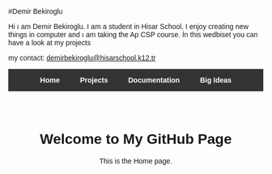 

#Demir Bekiroglu

Hi ı am Demir Bekiroglu. I am a student in Hisar School. I enjoy creating new things in computer and ı am taking the Ap CSP course. İn this wedbiset you can have a look at my projects

my contact: demirbekiroglu@hisarschool.k12.tr

<!DOCTYPE html>
<html lang="en">
<head>
  <meta charset="UTF-8">
  <title>My GitHub Page</title>
  <style>
    body { margin: 0; font-family: Arial, sans-serif; }
    nav { background-color: #333; display: flex; justify-content: center; }
    nav a { color: white; padding: 14px 20px; text-decoration: none; font-weight: bold; cursor: pointer; }
    nav a:hover { background-color: #1a73e8; }
    .container { padding: 40px; text-align: center; }
  </style>
</head>
<body>

  <!-- Menü -->
  <nav>
    <a onclick="showPage('home')">Home</a>
    <a onclick="showPage('projects')">Projects</a>
    <a onclick="showPage('documentation')">Documentation</a>
    <a onclick="showPage('bigideas')">Big Ideas</a>
  </nav>

  <!-- İçerik alanı -->
  <div class="container" id="content">
    <h1>Welcome to My GitHub Page</h1>
    <p>This is the Home page.</p>
  </div>

  <script>
    const content = document.getElementById('content');

    function showPage(page) {
      if(page === 'home') {
        content.innerHTML = '<h1>Welcome to My GitHub Page</h1><p>This is the Home page.</p>';
      }
      else if(page === 'projects') {
        content.innerHTML = `<h1>My Projects</h1>
        <ul>
          <li><a href="https://scratch.mit.edu/projects/1212311251" target="_blank">Tic Tac Toe (Scratch)</a></li>
        </ul>`;
      }
      else if(page === 'documentation') {
        content.innerHTML = `<h1>Documentation</h1>
        <p>While making the Tic Tac Toe game on Scratch I had some problems that I faced. This game consists of 9 squares X and O. The first person that can make 3 lines wins. While I was coding, I used YouTube for help.</p>`;
        https://www.veed.io/view/c98e36c4-bfce-414b-b2c0-e11ee2e02490?panel=share
      }
      else if(page === 'bigideas') {
        content.innerHTML = `<h1>Big Ideas</h1>
        <h2>Collaborating</h2>
        <p>We worked together as a team, shared the work fairly, and supported each other so no one got stuck on a problem.</p>
        <h2>Program Design & Development</h2>
        <p>I made a simple plan with clear steps and tested small parts of the code using print checks to improve the program.</p>
        <h2>Program Function & Purpose</h2>
        <p>I set a clear goal, thought about the users, organized inputs and outputs, divided the program into smaller parts, and explained everything in a way that others can understand.</p>
        <h2>Finding & Fixing Mistakes</h2>
        <p>I ran small tests, checked different situations, and added basic error controls to keep the program working correctly.</p>`;
      }
    }
  </script>

</body>
</html>

  

 
 
  

 


   




  
 



 
